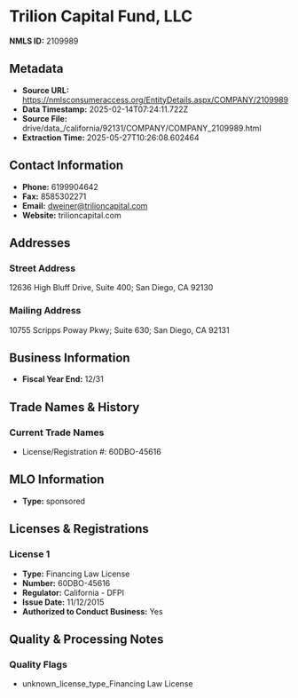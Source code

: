 # Trilion Capital Fund, LLC

**NMLS ID:** 2109989

## Metadata
- **Source URL:** https://nmlsconsumeraccess.org/EntityDetails.aspx/COMPANY/2109989
- **Data Timestamp:** 2025-02-14T07:24:11.722Z
- **Source File:** drive/data_/california/92131/COMPANY/COMPANY_2109989.html
- **Extraction Time:** 2025-05-27T10:26:08.602464

## Contact Information
- **Phone:** 6199904642
- **Fax:** 8585302271
- **Email:** dweiner@trilioncapital.com
- **Website:** trilioncapital.com

## Addresses
### Street Address
12636 High Bluff Drive, Suite 400; San Diego, CA 92130

### Mailing Address
10755 Scripps Poway Pkwy; Suite 630; San Diego, CA 92131

## Business Information
- **Fiscal Year End:** 12/31

## Trade Names & History
### Current Trade Names
- License/Registration #: 60DBO-45616

## MLO Information
- **Type:** sponsored

## Licenses & Registrations

### License 1
- **Type:** Financing Law License
- **Number:** 60DBO-45616
- **Regulator:** California - DFPI
- **Issue Date:** 11/12/2015
- **Authorized to Conduct Business:** Yes

## Quality & Processing Notes
### Quality Flags
- unknown_license_type_Financing Law License

